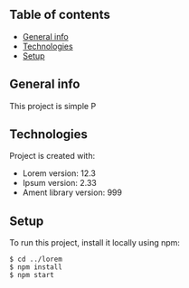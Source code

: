 ## Table of contents
* [General info](#general-info)
* [Technologies](#technologies)
* [Setup](#setup)

## General info
This project is simple P
	
## Technologies
Project is created with:
* Lorem version: 12.3
* Ipsum version: 2.33
* Ament library version: 999
	
## Setup
To run this project, install it locally using npm:

```
$ cd ../lorem
$ npm install
$ npm start
```
